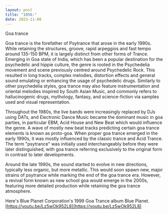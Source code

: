 ```yaml
---
layout: post
title: "1056:"
date: 2023-11-08
---
```


Goa trance

Goa trance is the forefather of Psytrance that arose in the early 1990s. While retaining the structures, groove, rapid arpeggios and fast tempo around 135-150 BPM, it is largely distinct from other forms of Trance. Emerging in Goa state of India, which has been a popular destination for the psychedelic and hippie culture, the genre is rooted in the Psychedelia movement and scene previously centred around Psychedelic Rock. This resulted in long tracks, complex melodies, distortion effects and general sound emulating or enhancing the usage of psychedelic drugs. Similarly to other psychedelia styles, goa trance may also feature instrumentation and oriental melodies inspired by South Asian Music, and commonly refers to hallucinogenic drugs, mythology, fantasy, and science-fiction via samples used and visual representation.

Throughout the 1980s, the live bands were increasingly replaced by DJs using DATs, and Electronic Dance Music became the dominant music in goa parties, in particular EBM, Acid House and New Beat which would influence the genre. A wave of mostly new beat tracks predicting certain goa trance elements is known as proto-goa. When proper goa trance emerged in the early 1990s, it was mostly influenced by the classic trance and Acid Trance. The term "psytrance" was initially used interchangeably before they were later distinguished, with goa trance referring exclusively to the original form in contrast to later developments.

Around the late 1990s, the sound started to evolve in new directions, typically less organic, but more metallic. This would soon spawn new, major strains of psytrance while marking the end of the goa trance era. However, a revival form known as new school goa would emerge in the 2000s, featuring more detailed production while retaining the goa trance atmosphere.

Here's Blue Planet Corporation's 1999 Goa Trance album Blue Planet.  
[https://youtu.be/Lz5wOk952L8](https://youtu.be/Lz5wOk952L8)
